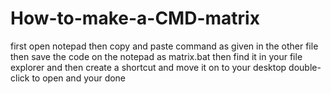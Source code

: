 # How-to-make-a-CMD-matrix

first open notepad
then copy and paste command as given in the other file
then save the code on the notepad as matrix.bat
then find it in your file explorer
and then create a shortcut and move it on to your desktop
double-click to open and your done
